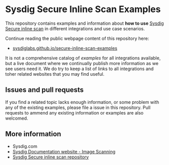 # Sysdig Secure Inline Scan Examples

This repository contains examples and information about **how to use** [Sysdig Secure inline scan](https://github.com/sysdiglabs/secure-inline-scan) in different integrations and use case scenarios.

Continue reading the public webpage content of this repository here:

* [sysdiglabs.github.io/secure-inline-scan-examples](sysdiglabs.github.io/secure-inline-scan-examples)

It is not a comprehensive catalog of _examples_ for all integrations available, but a live document where we continually publish more information as we see users need it. We do try to keep a list of links to all integrations and toher related websites that you may find useful.

## Issues and pull requests

If you find a related topic lacks enough information, or some problem with any of the existing examples, please file a issue in this repository. Pull requests to ammend any existing information or examples are also welcomed.

## More information

* Sysdig.com
* [Sysdig Documentation website - Image Scanning](https://docs.sysdig.com/en/image-scanning.html)
* [Sysdig Secure inline scan repository](https://github.com/sysdiglabs/secure-inline-scan)

